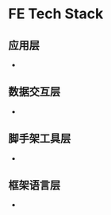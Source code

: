 # FE Tech Stack

## 应用层

<div id="tech-app" class="tech-stack">
    <ul class="tech-list">
        <li class="tech-card" :class="{'tech-card-cover': item.cover}" v-for="item in list.app">
            <a :href="item.link" target="__blank">
                <img :src="item.src" />
                <span v-if="item.title" v-text="item.name"></span>
            </a>
        </li>
    </ul>
</div>

## 数据交互层

<div id="tech-datax" class="tech-stack">
    <ul class="tech-list">
        <li class="tech-card" :class="{'tech-card-cover': item.cover}" v-for="item in list.datax">
            <a :href="item.link" target="__blank">
                <img :src="item.src" />
                <span v-if="item.title" v-text="item.name"></span>
            </a>
        </li>
    </ul>
</div>

## 脚手架工具层

<div id="techTools" class="tech-stack">
    <ul class="tech-list">
        <li class="tech-card" :class="{'tech-card-cover': item.cover}" v-for="item in list.tools">
            <a :href="item.link" target="__blank">
                <img :src="item.src" />
                <span v-if="item.title" v-text="item.name"></span>
            </a>
        </li>
    </ul>
</div>

## 框架语言层

<div id="tech-framework" class="tech-stack">
    <ul class="tech-list">
        <li class="tech-card" :class="{'tech-card-cover': item.cover}" v-for="item in list.framework">
            <a :href="item.link" target="__blank">
                <img :src="item.src" />
                <span v-if="item.title" v-text="item.name"></span>
            </a>
        </li>
    </ul>
</div>

<script>
    new Vue({
        el: '#main',
        data: { list: TechListData }
    })
</script>
